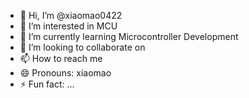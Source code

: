 - 👋 Hi, I’m @xiaomao0422
- 👀 I’m interested in MCU
- 🌱 I’m currently learning Microcontroller Development
- 💞️ I’m looking to collaborate on 
- 📫 How to reach me 
- 😄 Pronouns: xiaomao
- ⚡ Fun fact: ...

<!---
xiaomao0422/xiaomao0422 is a ✨ special ✨ repository because its `README.md` (this file) appears on your GitHub profile.
You can click the Preview link to take a look at your changes.
--->
